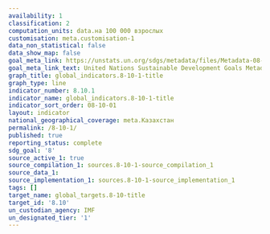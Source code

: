 ```yaml
---
availability: 1
classification: 2
computation_units: data.на 100 000 взрослых
customisation: meta.customisation-1
data_non_statistical: false
data_show_map: false
goal_meta_link: https://unstats.un.org/sdgs/metadata/files/Metadata-08-10-01.pdf
goal_meta_link_text: United Nations Sustainable Development Goals Metadata (pdf 525kB)
graph_title: global_indicators.8-10-1-title
graph_type: line
indicator_number: 8.10.1
indicator_name: global_indicators.8-10-1-title
indicator_sort_order: 08-10-01
layout: indicator
national_geographical_coverage: meta.Казахстан
permalink: /8-10-1/
published: true
reporting_status: complete
sdg_goal: '8'
source_active_1: true
source_compilation_1: sources.8-10-1-source_compilation_1
source_data_1:
source_implementation_1: sources.8-10-1-source_implementation_1
tags: []
target_name: global_targets.8-10-title
target_id: '8.10'
un_custodian_agency: IMF
un_designated_tier: '1'
---
```

